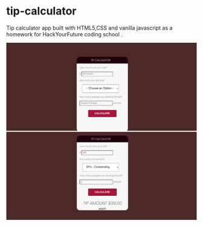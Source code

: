 # tip-calculator
Tip calculator  app built with HTML5,CSS and vanilla javascript as a homework for HackYourFuture coding school .

![](tip-calc-1.png)![](tip-calc-2.png)
